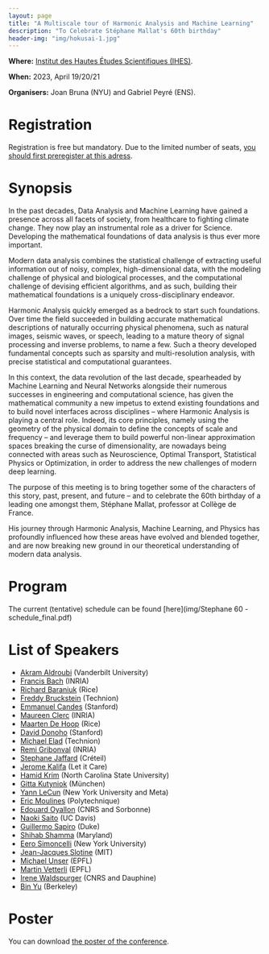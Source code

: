 ```yaml
---
layout: page
title: "A Multiscale tour of Harmonic Analysis and Machine Learning"
description: "To Celebrate Stéphane Mallat's 60th birthday"
header-img: "img/hokusai-1.jpg"
---
```


**Where:** [Institut des Hautes Études Scientifiques (IHES)](https://www.ihes.fr/plan-acces/). 

**When:**  2023, April 19/20/21

**Organisers:** Joan Bruna (NYU) and Gabriel Peyré (ENS).


Registration
====================

Registration is free but mandatory. Due to the limited number of seats, [you should first preregister at this adress](https://docs.google.com/forms/d/e/1FAIpQLSekESGxrE56jsS7nQ9SodBEgAVy14Za0MsQobKkJ0zfkWBJSw/viewform).


Synopsis 
==============

In the past decades, Data Analysis and Machine Learning have gained a presence across all facets of society, from healthcare to fighting climate change. They now play an instrumental role as a driver for Science. Developing the mathematical foundations of data analysis is thus ever more important. 

Modern data analysis combines the statistical challenge of extracting useful information out of noisy, complex, high-dimensional data, with the modeling challenge of physical and biological processes, and the computational challenge of devising efficient algorithms, and as such, building their mathematical foundations is a uniquely cross-disciplinary endeavor. 

Harmonic Analysis quickly emerged as a bedrock to start such foundations. Over time the field succeeded in building accurate mathematical descriptions of naturally occurring physical phenomena, such as natural images, seismic waves, or speech, leading to a mature theory of signal processing and inverse problems, to name a few. Such a theory developed fundamental concepts such as sparsity and multi-resolution analysis, with precise statistical and computational guarantees. 

In this context, the data revolution of the last decade, spearheaded by Machine Learning and Neural Networks alongside their numerous successes in engineering and computational science, has given the mathematical community a new impetus to extend existing foundations and to build novel interfaces across disciplines – where Harmonic Analysis is playing a central role. Indeed, its core principles, namely using the geometry of the physical domain to define the concepts of scale and frequency – and leverage them to build powerful non-linear approximation spaces breaking the curse of dimensionality, are nowadays being connected with areas such as Neuroscience, Optimal Transport, Statistical Physics or Optimization, in order to address the new challenges of modern deep learning. 

The purpose of this meeting is to bring together some of the characters of this story, past, present, and future – and to celebrate the 60th birthday of a leading one amongst them, Stéphane Mallat, professor at Collège de France.

His journey through Harmonic Analysis, Machine Learning, and Physics has profoundly influenced how these areas have evolved and blended together, and are now breaking new ground in our theoretical understanding of modern data analysis.


Program 
==========

The current (tentative) schedule can be found [here](img/Stephane 60 - schedule_final.pdf)


List of Speakers
====================

- [Akram Aldroubi](https://math.vanderbilt.edu/aldroua/) (Vanderbilt University)
- [Francis Bach](https://www.di.ens.fr/~fbach/) (INRIA)
- [Richard Baraniuk](http://richb.rice.edu/) (Rice)
- [Freddy Bruckstein](https://freddy.cs.technion.ac.il/) (Technion)
- [Emmanuel Candes](https://candes.su.domains/) (Stanford)
- [Maureen Clerc](https://www.inria.fr/fr/maureen-clerc) (INRIA)
- [Maarten De Hoop](https://maartendehoop.rice.edu/) (Rice)
- [David Donoho](https://web.stanford.edu/dept/statistics/cgi-bin/donoho/) (Stanford)
- [Michael Elad](https://elad.cs.technion.ac.il/) (Technion)
- [Remi Gribonval](https://people.irisa.fr/Remi.Gribonval/) (INRIA)
- [Stephane Jaffard](https://perso.math.u-pem.fr/jaffard.stephane/) (Créteil)
- [Jerome Kalifa](https://fr.linkedin.com/in/j%C3%A9r%C3%B4me-kalifa-3b366b2) (Let it Care)
- [Hamid Krim](https://ece.ncsu.edu/people/ahk/) (North Carolina State University)
- [Gitta Kutyniok](https://www.ai.math.uni-muenchen.de/members/professor/kutyniok/index.html) (München)
- [Yann LeCun](http://yann.lecun.com/) (New York University and Meta)
- [Eric Moulines](http://www.cmapx.polytechnique.fr/~moulines/) (Polytechnique)
- [Edouard Oyallon](https://edouardoyallon.github.io/) (CNRS and Sorbonne)
- [Naoki Saito](https://www.math.ucdavis.edu/~saito/) (UC Davis)
- [Guillermo Sapiro](https://ece.duke.edu/faculty/guillermo-sapiro) (Duke)
- [Shihab Shamma](https://lsp.dec.ens.fr/fr/member/667/shihab-shamma) (Maryland)
- [Eero Simoncelli](https://www.cns.nyu.edu/~eero/) (New York University)
- [Jean-Jacques Slotine](https://meche.mit.edu/people/faculty/JJS@MIT.EDU) (MIT)
- [Michael Unser](https://people.epfl.ch/michael.unser) (EPFL)
- [Martin Vetterli](https://people.epfl.ch/martin.vetterli) (EPFL)
- [Irene Waldspurger](https://www.ceremade.dauphine.fr/~waldspurger/) (CNRS and Dauphine)
- [Bin Yu](https://binyu.stat.berkeley.edu/) (Berkeley)


Poster
====================

You can download [the poster of the conference](img/poster-workshop-S.Mallat-2023_V04.pdf).
